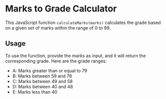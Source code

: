 # Marks to Grade Calculator

This JavaScript function `calculateMarks(marks)` calculates the grade based on a given set of marks within the range of 0 to 99.

## Usage

To use the function, provide the marks as input, and it will return the corresponding grade. Here are the grade ranges:

- A: Marks greater than or equal to 79
- B: Marks between 59 and 78
- C: Marks between 49 and 58
- D: Marks between 40 and 48
- E: Marks less than 40

 